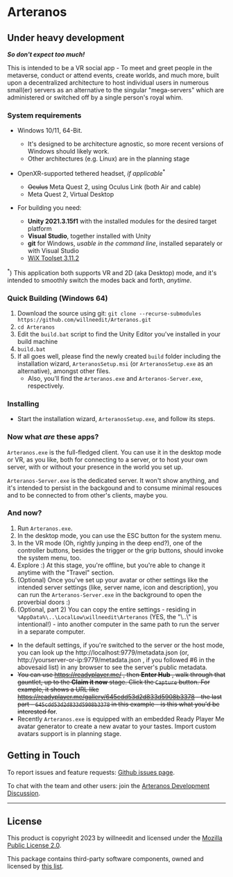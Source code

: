 # Arteranos

## Under heavy development
__*So don't expect too much!*__

This is intended to be a VR social app - To meet and greet people in the metaverse, conduct or attend events, create worlds, and much more, built upon a decentralized architecture to host individual users in numerous small(er) servers as an alternative to the singular "mega-servers" which are administered or switched off by a single person's royal whim.

### System requirements

- Windows 10/11, 64-Bit.
  - It's designed to be architecture agnostic, so more recent versions of Windows should likely work.
  - Other architectures (e.g. Linux) are in the planning stage

- OpenXR-supported tethered headset, _if applicable_<sup>*</sup>
  - ~~Oculus~~ Meta Quest 2, using Oculus Link (both Air and cable)
  - Meta Quest 2, Virtual Desktop
  
- For building you need:
  - **Unity 2021.3.15f1** with the installed modules for the desired target platform
  - **Visual Studio**, together installed with Unity
  - **git** for Windows, _usable in the command line_, installed separately or with Visual Studio
  - [WiX Toolset 3.11.2](https://github.com/wixtoolset/wix3/releases/tag/wix3112rtm)

<sup>*</sup>) This application both supports VR and 2D (aka Desktop) mode, and it's intended to smoothly switch the modes back and forth, _anytime_.

### Quick Building (Windows 64)
 1. Download the source using git: `git clone --recurse-submodules https://github.com/willneedit/Arteranos.git`
 2. `cd Arteranos`
 3. Edit the `build.bat` script to find the Unity Editor you've installed in your build machine
 4. `build.bat`
 5. If all goes well, please find the newly created `build` folder including the installation wizard, `ArteranosSetup.msi` (or `ArteranosSetup.exe` as an alternative), amongst other files.
    - Also, you'll find the `Arteranos.exe` and `Arteranos-Server.exe`, respectively.

### Installing
 - Start the installation wizard, `ArteranosSetup.exe`, and follow its steps.

### Now what _are_ these apps?
`Arteranos.exe` is the full-fledged client. You can use it in the desktop mode or VR, as you like, both for connecting to a server, or to host your own server, with or without your presence in the world you set up.

`Arteranos-Server.exe` is the dedicated server. It won't show anything, and it's intended to persist in the backgound and to consume minimal resouces and to be connected to from other's clients, maybe you.

### And now?
1. Run `Arteranos.exe`.
2. In the desktop mode, you can use the ESC button for the system menu.
3. In the VR mode (Oh, rightly junping in the deep end?), one of the controller buttons, besides the trigger or the grip buttons, should invoke the system menu, too.
4. Explore :) At this stage, you're offline, but you're able to change it anytime with the "Travel" section.
5. (Optional) Once you've set up your avatar or other settings like the intended server settings (like, server name, icon and description), you can run the `Arteranos-Server.exe` in the background to open the proverbial doors :)
6. (Optional, part 2) You can copy the entire settings - residing in `%AppData%\..\LocalLow\willneedit\Arteranos` (YES, the "\\..\\" is intentional!) - into another computer in the same path to run the server in a separate computer.

- In the default settings, if you're switched to the server or the host mode, you can look up the http://localhost:9779/metadata.json (or, http://yourserver-or-ip:9779/metadata.json , if you followed #6 in the abovesaid list) in any browser to see the server's public metadata.
- ~~You can use https://readyplayer.me/ , then **Enter Hub** , walk through that gauntlet, up to the **Claim it now** stage. Click the `Capture` button. For example, it shows a URL like https://readyplayer.me/gallery/645cdd53d2d833d5908b3378 - the last part - `645cdd53d2d833d5908b3378` in this example - is this what you'd be interested for~~.
- Recently `Arteranos.exe` is equipped with an embedded Ready Player Me avatar generator to create a new avatar to your tastes. Import custom avatars support is in planning stage.

## Getting in Touch
To report issues and feature requests: [Github issues page](https://github.com/willneedit/Arteranos/issues).

To chat with the team and other users: join the [Arteranos Development Discussion](https://discord.gg/jHYFFd78B9).

---
## License

This product is copyright 2023 by willneedit and licensed under the [Mozilla Public License 2.0](LICENSE.md).

This package contains third-party software components, owned and licensed by [this list](Third%20Party%20Notices.md).
